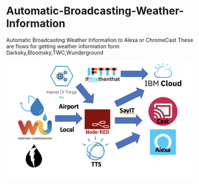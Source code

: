 # Automatic-Broadcasting-Weather-Information
Automatic Broadcasting Weather Information to Alexa or ChromeCast 
These are flows for getting weather information form Darksky,Bloomsky,TWC,Wunderground

![Overview](https://raw.githubusercontent.com/markusvankempen/Automatic-Broadcasting-Weather-Information/master/images/Screen%20Shot%202019-12-01%20at%208.53.23%20AM.png)
